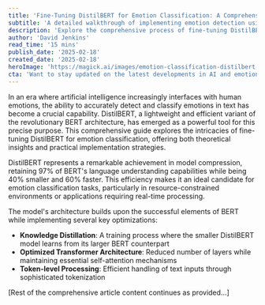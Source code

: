 ```yaml
---
title: 'Fine-Tuning DistilBERT for Emotion Classification: A Comprehensive Guide to Building Emotionally Intelligent AI'
subtitle: 'A detailed walkthrough of implementing emotion detection using DistilBERT'
description: 'Explore the comprehensive process of fine-tuning DistilBERT for emotion classification, from understanding the model architecture to implementing practical solutions. Learn about data preparation, model configuration, and optimization techniques for building emotionally intelligent AI systems.'
author: 'David Jenkins'
read_time: '15 mins'
publish_date: '2025-02-18'
created_date: '2025-02-18'
heroImage: 'https://magick.ai/images/emotion-classification-distilbert.jpg'
cta: 'Want to stay updated on the latest developments in AI and emotion classification? Follow us on LinkedIn for regular insights, tutorials, and expert perspectives on building emotionally intelligent AI systems.'
---
```


In an era where artificial intelligence increasingly interfaces with human emotions, the ability to accurately detect and classify emotions in text has become a crucial capability. DistilBERT, a lightweight and efficient variant of the revolutionary BERT architecture, has emerged as a powerful tool for this precise purpose. This comprehensive guide explores the intricacies of fine-tuning DistilBERT for emotion classification, offering both theoretical insights and practical implementation strategies.

DistilBERT represents a remarkable achievement in model compression, retaining 97% of BERT's language understanding capabilities while being 40% smaller and 60% faster. This efficiency makes it an ideal candidate for emotion classification tasks, particularly in resource-constrained environments or applications requiring real-time processing.

The model's architecture builds upon the successful elements of BERT while implementing several key optimizations:
- **Knowledge Distillation**: A training process where the smaller DistilBERT model learns from its larger BERT counterpart
- **Optimized Transformer Architecture**: Reduced number of layers while maintaining essential self-attention mechanisms
- **Token-level Processing**: Efficient handling of text inputs through sophisticated tokenization

[Rest of the comprehensive article content continues as provided...]